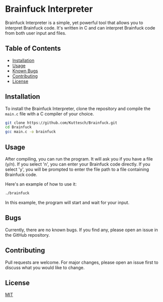 # Brainfuck Interpreter

Brainfuck Interpreter is a simple, yet powerful tool that allows you to interpret Brainfuck code. It's written in C and can interpret Brainfuck code from both user input and files.

## Table of Contents

- [Installation](#installation)
- [Usage](#usage)
- [Known Bugs](#bugs)
- [Contributing](#contributing)
- [License](#license)

## Installation

To install the Brainfuck Interpreter, clone the repository and compile the `main.c` file with a C compiler of your choice.

```bash
git clone https://github.com/Kuttesch/Brainfuck.git
cd Brainfuck
gcc main.c -o brainfuck
```

## Usage

After compiling, you can run the program. It will ask you if you have a file (y/n). If you select 'n', you can enter your Brainfuck code directly. If you select 'y', you will be prompted to enter the file path to a file containing Brainfuck code.

Here's an example of how to use it:

```bash
./brainfuck
```

In this example, the program will start and wait for your input.

## Bugs

Currently, there are no known bugs. If you find any, please open an issue in the GitHub repository.

## Contributing

Pull requests are welcome. For major changes, please open an issue first to discuss what you would like to change.

## License

[MIT](https://choosealicense.com/licenses/mit/)